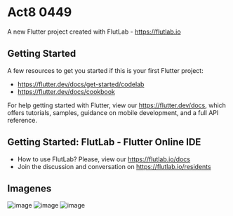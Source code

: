 # Act8 0449


A new Flutter project created with FlutLab - https://flutlab.io

## Getting Started

A few resources to get you started if this is your first Flutter project:

- https://flutter.dev/docs/get-started/codelab
- https://flutter.dev/docs/cookbook

For help getting started with Flutter, view our
https://flutter.dev/docs, which offers tutorials,
samples, guidance on mobile development, and a full API reference.

## Getting Started: FlutLab - Flutter Online IDE

- How to use FlutLab? Please, view our https://flutlab.io/docs
- Join the discussion and conversation on https://flutlab.io/residents
  
## Imagenes

![image](https://github.com/AlBETO128/ACT8/assets/143547229/a6c05d5b-d48a-477d-9ade-6bb47cdef820)
![image](https://github.com/AlBETO128/ACT8/assets/143547229/b3661312-570f-4233-a4c0-d86f720aecb7)
![image](https://github.com/AlBETO128/ACT8/assets/143547229/1bd9c883-324f-4fb9-80f7-244462caffc6)
